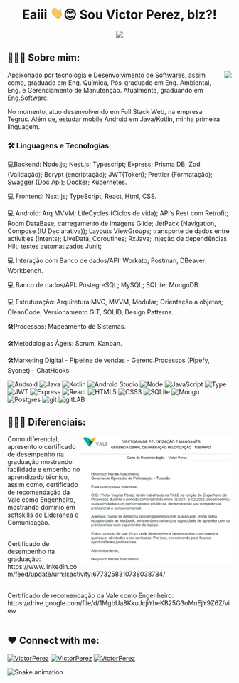 <h1 align="center">Eaiii <img src="https://raw.githubusercontent.com/ABSphreak/ABSphreak/master/gifs/Hi.gif" width="30">😊 Sou Victor Perez, blz?!</h1>

<div align="center">
  <img src ="https://media-exp1.licdn.com/dms/image/C4D16AQF5uxGT489tJg/profile-displaybackgroundimage-shrink_350_1400/0/1647919598225?e=1667433600&v=beta&t=giF4mrSMJp1O6a1A-ZLREw02Xq7FS9nHMYv9e-8mmxs" width="1400px" />
</div>

## 👨🏻‍💻 Sobre mim:

<img align="right" src="https://bs-uploads.toptal.io/blackfish-uploads/components/blog_post_page/content/cover_image_file/cover_image/1082119/retina_1708x683_cover-android-apps-mvvm-with-clean-architecture-ce042b0da370a289e0ee95fd997f25c3.png" height="290px" />

Apaixonado por tecnologia e Desenvolvimento de Softwares, assim como, graduado em Eng. Química, Pós-graduado em Eng. Ambiental, Eng. e Gerenciamento de Manutenção. Atualmente, graduando em Eng.Software.
<p>
No momento, atuo desenvolvendo em Full Stack Web, na empresa Tegrus. Além de, estudar mobile Android em Java/Kotlin, minha primeira linguagem. 
</p>

<h3 align="left"> 🛠️ Linguagens e Tecnologias:</h3>
<p>
💻Backend: Node.js; Nest.js; Typescript; Express; Prisma DB; Zod (Validação); Bcrypt (encriptação); JWT(Token); Prettier (Formatação); Swagger (Doc Api); Docker; Kubernetes. 
</p>
<p>
💻 Frontend: Next.js; TypeScript, React, Html, CSS. 
</p>
<p>
💻 Android: Arq MVVM; LifeCycles (Ciclos de vida); API’s Rest com Retrofit; Room DataBase; carregamento de imagens Glide; JetPack (Navigation, Compose (IU Declarativa)); Layouts ViewGroups; transporte de dados entre activities (Intents); LiveData; Coroutines; RxJava; Injeção de dependências Hilt; testes automatizados Junit; 
</p>
<p>
💻 Interação com Banco de dados/API: Workato; Postman, DBeaver; Workbench. 
</p>
<p>
💻 Banco de dados/API: PostegreSQL; MySQL; SQLite; MongoDB.  
</p>
<p>
💻 Estruturação: Arquitetura MVC, MVVM, Modular; Orientação a objetos; CleanCode, Versionamento GIT, SOLID, Design Patterns. 
</p>
<p>
🛠️Processos: Mapeamento de Sistemas.  
</p>
<p>
🛠️Metodologias Ágeis: Scrum, Kanban.  
</p>
<p>
🛠️Marketing Digital - Pipeline de vendas - Gerenc.Processos (Pipefy, Syonet) - ChatHooks   
</p>
<p>
<img alt="Android" src="https://img.shields.io/badge/Android-3DDC84?style=for-the-badge&logo=android&logoColor=white" height="25px"/> 
<img alt="Java" src="https://img.shields.io/badge/Java-ED8B00?style=for-the-badge&logo=java&logoColor=white" height="25px"/>
<img alt="Kotlin" src="https://img.shields.io/badge/Kotlin-0095D5?&style=for-the-badge&logo=kotlin&logoColor=white" height="25px"/>  
<img alt="Android Studio" src="https://img.shields.io/badge/Android_Studio-3DDC84?style=for-the-badge&logo=android-studio&logoColor=white" height="25px"/>
<img alt="Node" src="https://img.shields.io/badge/Node.js-43853D?style=for-the-badge&logo=node.js&logoColor=white" height="25px"/>
<img alt="JavaScript" src="https://img.shields.io/badge/JavaScript-323330?style=for-the-badge&logo=javascript&logoColor=F7DF1E" height="25px"/>
 <img alt="Type" src="https://img.shields.io/badge/TypeScript-007ACC?style=for-the-badge&logo=typescript&logoColor=white" height="25px"/>
<img alt="JWT" src="https://img.shields.io/badge/json%20web%20tokens-323330?style=for-the-badge&logo=json-web-tokens&logoColor=pink" height="25px"/>
<img alt="Express" src="https://img.shields.io/badge/Express.js-404D59?style=for-the-badge" height="25px"/>  
<img alt="React" src="https://img.shields.io/badge/React-20232A?style=for-the-badge&logo=react&logoColor=61DAFB" height="25px"/>  
<img alt="HTML5" src="https://img.shields.io/badge/HTML5-E34F26?style=for-the-badge&logo=html5&logoColor=white" height="25px"/>  
<img alt="CSS3" src="https://img.shields.io/badge/CSS3-1572B6?style=for-the-badge&logo=css3&logoColor=white" height="25px"/>  
<img alt="SQLite" src="https://img.shields.io/badge/SQLite-07405E?style=for-the-badge&logo=sqlite&logoColor=white" height="25px"/>  
<img alt="Mongo" src="https://img.shields.io/badge/MongoDB-4EA94B?style=for-the-badge&logo=mongodb&logoColor=white" height="25px"/>
<img alt="Postgres" src="https://img.shields.io/badge/PostgreSQL-316192?style=for-the-badge&logo=postgresql&logoColor=white" height="25px"/>  
<img alt="git" src="https://img.shields.io/badge/-Git-F05032?style=flat-square&logo=git&logoColor=white" height="25px"/>
<img alt="gitLAB" src="https://img.shields.io/badge/GitLab-330F63?style=for-the-badge&logo=gitlab&logoColor=white" height="25px"/>
</p>

## 👨🏻‍💻 Diferenciais:

<img align="right" src="https://github.com/VictorPerez3/VictorPerez3/blob/main/Carta%20de%20Recomenda%C3%A7%C3%A3o%20-%20Victor%20Perez%20-%20Vale.jpg" height="290px" />

Como diferencial, apresento o certificado de desempenho na graduação mostrando facilidade e empenho no aprendizado técnico, assim como, certificado de recomendação da Vale como Engenheiro, mostrando dominio em softskills de Liderança e Comunicação.
</p>
<br>
Certificado de desempenho na graduação: https://www.linkedin.com/feed/update/urn:li:activity:6773258310738038784/
</p>
<br>
Certificado de recomendação da Vale como Engenheiro: https://drive.google.com/file/d/1MgbUa8KkuJcjiYheKB25G3oMnEjY9Z6Z/view
<br>
<br>

## ❤️ Connect with me:
  
<p align="left">
<a href="https://www.linkedin.com/in/victor-perez-analista/" target="blank"><img align="center" src="https://img.shields.io/badge/LinkedIn-0077B5?style=for-the-badge&logo=linkedin&logoColor=white" alt="VictorPerez" height="40" width="120" /></a> 
<a href="https://discordapp.com/users/victorperez#2932" target="blank"><img align="center" src="https://img.shields.io/badge/Discord-7289DA?style=for-the-badge&logo=discord&logoColor=white" alt="VictorPerez" height="40" width="120" /></a> 
<a href="mailto:victorvagner@ucl.br" target="blank"><img align="center" src="https://img.shields.io/badge/Gmail-D14836?style=for-the-badge&logo=gmail&logoColor=white" alt="VictorPerez" height="40" width="120" /></a>
</p>
  
![Snake animation](https://github.com/VictorPerez3/VictorPerez3/blob/output/github-contribution-grid-snake.svg)
